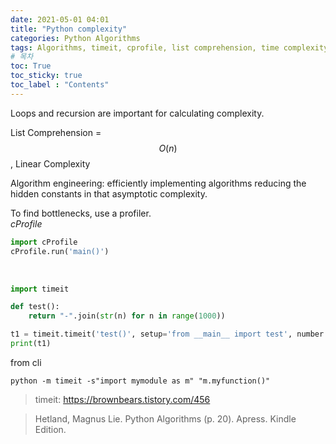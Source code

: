 ```yaml
---
date: 2021-05-01 04:01
title: "Python complexity"
categories: Python Algorithms
tags: Algorithms, timeit, cprofile, list comprehension, time complexity
# 목차
toc: True  
toc_sticky: true 
toc_label : "Contents"
---
```


Loops and recursion are important for calculating complexity.

List Comprehension = $$O(n)$$, Linear Complexity

Algorithm engineering: efficiently implementing algorithms reducing the hidden constants in that asymptotic complexity.

To find bottlenecks, use a profiler.  
*cProfile*
```python
import cProfile
cProfile.run('main()')
```


<br>

```python
import timeit

def test():
    return "-".join(str(n) for n in range(1000))

t1 = timeit.timeit('test()', setup='from __main__ import test', number = 10000)
print(t1)
```

from cli
```
python -m timeit -s"import mymodule as m" "m.myfunction()"
```

> timeit: <https://brownbears.tistory.com/456>

> Hetland, Magnus Lie. Python Algorithms (p. 20). Apress. Kindle Edition. 